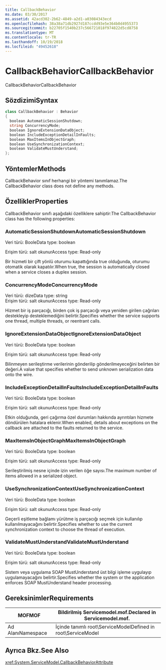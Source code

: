 ```yaml
---
title: CallbackBehavior
ms.date: 03/30/2017
ms.assetid: 42acd302-2b62-4849-a2d1-a03084343ecd
ms.openlocfilehash: 38a38a71db2927d187ccdd93e5e364b0d4955373
ms.sourcegitcommit: b22705f1540b237c566721018f974822d5cd8758
ms.translationtype: MT
ms.contentlocale: tr-TR
ms.lasthandoff: 10/19/2018
ms.locfileid: "49452618"
---
```

# <a name="callbackbehavior"></a><span data-ttu-id="d14f4-102">CallbackBehavior</span><span class="sxs-lookup"><span data-stu-id="d14f4-102">CallbackBehavior</span></span>
<span data-ttu-id="d14f4-103">CallbackBehavior</span><span class="sxs-lookup"><span data-stu-id="d14f4-103">CallbackBehavior</span></span>  
  
## <a name="syntax"></a><span data-ttu-id="d14f4-104">Sözdizimi</span><span class="sxs-lookup"><span data-stu-id="d14f4-104">Syntax</span></span>  
  
```csharp
class CallbackBehavior : Behavior  
{  
  boolean AutomaticSessionShutdown;  
  string ConcurrencyMode;  
  boolean IgnoreExtensionDataObject;  
  boolean IncludeExceptionDetailInFaults;  
  boolean MaxItemsInObjectGraph;  
  boolean UseSynchronizationContext;  
  boolean ValidateMustUnderstand;  
};  
```  
  
## <a name="methods"></a><span data-ttu-id="d14f4-105">Yöntemler</span><span class="sxs-lookup"><span data-stu-id="d14f4-105">Methods</span></span>  
 <span data-ttu-id="d14f4-106">CallbackBehavior sınıf herhangi bir yöntemi tanımlamaz.</span><span class="sxs-lookup"><span data-stu-id="d14f4-106">The CallbackBehavior class does not define any methods.</span></span>  
  
## <a name="properties"></a><span data-ttu-id="d14f4-107">Özellikler</span><span class="sxs-lookup"><span data-stu-id="d14f4-107">Properties</span></span>  
 <span data-ttu-id="d14f4-108">CallbackBehavior sınıfı aşağıdaki özelliklere sahiptir:</span><span class="sxs-lookup"><span data-stu-id="d14f4-108">The CallbackBehavior class has the following properties:</span></span>  
  
### <a name="automaticsessionshutdown"></a><span data-ttu-id="d14f4-109">AutomaticSessionShutdown</span><span class="sxs-lookup"><span data-stu-id="d14f4-109">AutomaticSessionShutdown</span></span>  
 <span data-ttu-id="d14f4-110">Veri türü: Boole</span><span class="sxs-lookup"><span data-stu-id="d14f4-110">Data type: boolean</span></span>  
  
 <span data-ttu-id="d14f4-111">Erişim türü: salt okunur</span><span class="sxs-lookup"><span data-stu-id="d14f4-111">Access type: Read-only</span></span>  
  
 <span data-ttu-id="d14f4-112">Bir hizmeti bir çift yönlü oturumu kapattığında true olduğunda, oturumu otomatik olarak kapatılır.</span><span class="sxs-lookup"><span data-stu-id="d14f4-112">When true, the session is automatically closed when a service closes a duplex session.</span></span>  
  
### <a name="concurrencymode"></a><span data-ttu-id="d14f4-113">ConcurrencyMode</span><span class="sxs-lookup"><span data-stu-id="d14f4-113">ConcurrencyMode</span></span>  
 <span data-ttu-id="d14f4-114">Veri türü: dize</span><span class="sxs-lookup"><span data-stu-id="d14f4-114">Data type: string</span></span>  
<span data-ttu-id="d14f4-115">Erişim türü: salt okunur</span><span class="sxs-lookup"><span data-stu-id="d14f4-115">Access type: Read-only</span></span>  
  
 <span data-ttu-id="d14f4-116">Hizmet bir iş parçacığı, birden çok iş parçacığı veya yeniden girilen çağrıları destekleyip desteklemediğini belirtir.</span><span class="sxs-lookup"><span data-stu-id="d14f4-116">Specifies whether the service supports one thread, multiple threads, or reentrant calls.</span></span>  
  
### <a name="ignoreextensiondataobject"></a><span data-ttu-id="d14f4-117">IgnoreExtensionDataObject</span><span class="sxs-lookup"><span data-stu-id="d14f4-117">IgnoreExtensionDataObject</span></span>  
 <span data-ttu-id="d14f4-118">Veri türü: Boole</span><span class="sxs-lookup"><span data-stu-id="d14f4-118">Data type: boolean</span></span>  
  
 <span data-ttu-id="d14f4-119">Erişim türü: salt okunur</span><span class="sxs-lookup"><span data-stu-id="d14f4-119">Access type: Read-only</span></span>  
  
 <span data-ttu-id="d14f4-120">Bilinmeyen serileştirme verilerinin gönderilip gönderilmeyeceğini belirten bir değeri.</span><span class="sxs-lookup"><span data-stu-id="d14f4-120">A value that specifies whether to send unknown serialization data onto the wire.</span></span>  
  
### <a name="includeexceptiondetailinfaults"></a><span data-ttu-id="d14f4-121">IncludeExceptionDetailInFaults</span><span class="sxs-lookup"><span data-stu-id="d14f4-121">IncludeExceptionDetailInFaults</span></span>  
 <span data-ttu-id="d14f4-122">Veri türü: Boole</span><span class="sxs-lookup"><span data-stu-id="d14f4-122">Data type: boolean</span></span>  
  
 <span data-ttu-id="d14f4-123">Erişim türü: salt okunur</span><span class="sxs-lookup"><span data-stu-id="d14f4-123">Access type: Read-only</span></span>  
  
 <span data-ttu-id="d14f4-124">Etkin olduğunda, geri çağırma özel durumları hakkında ayrıntıları hizmete döndürülen hatalara eklenir.</span><span class="sxs-lookup"><span data-stu-id="d14f4-124">When enabled, details about exceptions on the callback are attached to the faults returned to the service.</span></span>  
  
### <a name="maxitemsinobjectgraph"></a><span data-ttu-id="d14f4-125">MaxItemsInObjectGraph</span><span class="sxs-lookup"><span data-stu-id="d14f4-125">MaxItemsInObjectGraph</span></span>  
 <span data-ttu-id="d14f4-126">Veri türü: Boole</span><span class="sxs-lookup"><span data-stu-id="d14f4-126">Data type: boolean</span></span>  
  
 <span data-ttu-id="d14f4-127">Erişim türü: salt okunur</span><span class="sxs-lookup"><span data-stu-id="d14f4-127">Access type: Read-only</span></span>  
  
 <span data-ttu-id="d14f4-128">Serileştirilmiş nesne içinde izin verilen öğe sayısı.</span><span class="sxs-lookup"><span data-stu-id="d14f4-128">The maximum number of items allowed in a serialized object.</span></span>  
  
### <a name="usesynchronizationcontext"></a><span data-ttu-id="d14f4-129">UseSynchronizationContext</span><span class="sxs-lookup"><span data-stu-id="d14f4-129">UseSynchronizationContext</span></span>  
 <span data-ttu-id="d14f4-130">Veri türü: Boole</span><span class="sxs-lookup"><span data-stu-id="d14f4-130">Data type: boolean</span></span>  
  
 <span data-ttu-id="d14f4-131">Erişim türü: salt okunur</span><span class="sxs-lookup"><span data-stu-id="d14f4-131">Access type: Read-only</span></span>  
  
 <span data-ttu-id="d14f4-132">Geçerli eşitleme bağlamı yürütme iş parçacığı seçmek için kullanılıp kullanılmayacağını belirtir.</span><span class="sxs-lookup"><span data-stu-id="d14f4-132">Specifies whether to use the current synchronization context to choose the thread of execution.</span></span>  
  
### <a name="validatemustunderstand"></a><span data-ttu-id="d14f4-133">ValidateMustUnderstand</span><span class="sxs-lookup"><span data-stu-id="d14f4-133">ValidateMustUnderstand</span></span>  
 <span data-ttu-id="d14f4-134">Veri türü: Boole</span><span class="sxs-lookup"><span data-stu-id="d14f4-134">Data type: boolean</span></span>  
  
 <span data-ttu-id="d14f4-135">Erişim türü: salt okunur</span><span class="sxs-lookup"><span data-stu-id="d14f4-135">Access type: Read-only</span></span>  
  
 <span data-ttu-id="d14f4-136">Sistem veya uygulama SOAP MustUnderstand üst bilgi işleme uygulayıp uygulamayacağını belirtir.</span><span class="sxs-lookup"><span data-stu-id="d14f4-136">Specifies whether the system or the application enforces SOAP MustUnderstand header processing.</span></span>  
  
## <a name="requirements"></a><span data-ttu-id="d14f4-137">Gereksinimler</span><span class="sxs-lookup"><span data-stu-id="d14f4-137">Requirements</span></span>  
  
|<span data-ttu-id="d14f4-138">MOF</span><span class="sxs-lookup"><span data-stu-id="d14f4-138">MOF</span></span>|<span data-ttu-id="d14f4-139">Bildirilmiş Servicemodel.mof.</span><span class="sxs-lookup"><span data-stu-id="d14f4-139">Declared in Servicemodel.mof.</span></span>|  
|---------|-----------------------------------|  
|<span data-ttu-id="d14f4-140">Ad Alanı</span><span class="sxs-lookup"><span data-stu-id="d14f4-140">Namespace</span></span>|<span data-ttu-id="d14f4-141">İçinde tanımlı root\ServiceModel</span><span class="sxs-lookup"><span data-stu-id="d14f4-141">Defined in root\ServiceModel</span></span>|  
  
## <a name="see-also"></a><span data-ttu-id="d14f4-142">Ayrıca Bkz.</span><span class="sxs-lookup"><span data-stu-id="d14f4-142">See Also</span></span>  
 <xref:System.ServiceModel.CallbackBehaviorAttribute>
